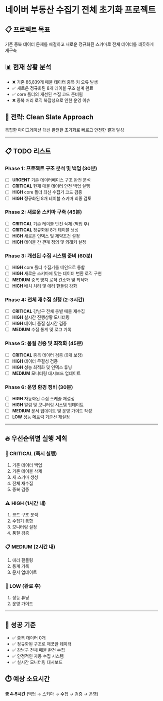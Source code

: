 # 네이버 부동산 수집기 전체 초기화 프로젝트

## 📋 프로젝트 목표
기존 중복 데이터 문제를 해결하고 새로운 정규화된 스키마로 전체 데이터를 깨끗하게 재구축

## 📊 현재 상황 분석
- ❌ 기존 86,839개 매물 데이터 중복 키 오류 발생
- ✅ 새로운 정규화된 8개 테이블 구조 설계 완료 
- ✅ core 폴더의 개선된 수집 코드 준비됨
- ❌ 중복 처리 로직 복잡성으로 인한 운영 이슈

## 🎯 전략: Clean Slate Approach
복잡한 마이그레이션 대신 완전한 초기화로 빠르고 안전한 결과 달성

---

## 📋 TODO 리스트

### Phase 1: 프로젝트 구조 분석 및 백업 (30분)
- [ ] **URGENT** 기존 데이터베이스 구조 완전 분석
- [ ] **CRITICAL** 현재 매물 데이터 안전 백업 실행
- [ ] **HIGH** core 폴더 최신 수집기 코드 검증
- [ ] **HIGH** 정규화된 8개 테이블 스키마 최종 검토

### Phase 2: 새로운 스키마 구축 (45분)
- [ ] **CRITICAL** 기존 테이블 안전 삭제 (백업 후)
- [ ] **CRITICAL** 정규화된 8개 테이블 생성
- [ ] **HIGH** 새로운 인덱스 및 제약조건 설정
- [ ] **HIGH** 테이블 간 관계 정의 및 외래키 설정

### Phase 3: 개선된 수집 시스템 준비 (60분)
- [ ] **HIGH** core 폴더 수집기를 메인으로 통합
- [ ] **HIGH** 새로운 스키마에 맞는 데이터 변환 로직 구현
- [ ] **MEDIUM** 중복 방지 로직 간소화 및 최적화
- [ ] **HIGH** 배치 처리 및 에러 핸들링 강화

### Phase 4: 전체 재수집 실행 (2-3시간)
- [ ] **CRITICAL** 강남구 전체 동별 매물 재수집
- [ ] **HIGH** 실시간 진행상황 모니터링
- [ ] **HIGH** 데이터 품질 실시간 검증
- [ ] **MEDIUM** 수집 통계 및 로그 기록

### Phase 5: 품질 검증 및 최적화 (45분)
- [ ] **CRITICAL** 중복 데이터 검증 (0개 보장)
- [ ] **HIGH** 데이터 무결성 검증
- [ ] **HIGH** 성능 최적화 및 인덱스 튜닝
- [ ] **MEDIUM** 모니터링 대시보드 업데이트

### Phase 6: 운영 환경 정비 (30분)
- [ ] **HIGH** 자동화된 수집 스케줄 재설정
- [ ] **HIGH** 알림 및 모니터링 시스템 업데이트
- [ ] **MEDIUM** 문서 업데이트 및 운영 가이드 작성
- [ ] **LOW** 성능 메트릭 기준선 재설정

---

## 🔥 우선순위별 실행 계획

### 🚨 CRITICAL (즉시 실행)
1. 기존 데이터 백업
2. 기존 테이블 삭제
3. 새 스키마 생성
4. 전체 재수집
5. 중복 검증

### ⚠️ HIGH (1시간 내)
1. 코드 구조 분석
2. 수집기 통합
3. 모니터링 설정
4. 품질 검증

### 📋 MEDIUM (2시간 내)
1. 에러 핸들링
2. 통계 기록
3. 문서 업데이트

### 📝 LOW (완료 후)
1. 성능 튜닝
2. 운영 가이드

---

## 🎯 성공 기준
- ✅ 중복 데이터 0개
- ✅ 정규화된 구조로 깨끗한 데이터
- ✅ 강남구 전체 매물 완전 수집
- ✅ 안정적인 자동 수집 시스템
- ✅ 실시간 모니터링 대시보드

## ⏱️ 예상 소요시간
**총 4-5시간** (백업 → 스키마 → 수집 → 검증 → 운영)